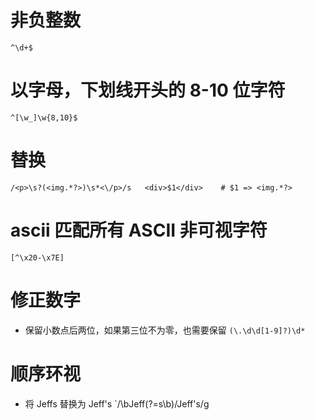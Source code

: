 # 非负整数
```
^\d+$
```

# 以字母，下划线开头的 8-10 位字符
```
^[\w_]\w{8,10}$
```

# 替换
```
/<p>\s?(<img.*?>)\s*<\/p>/s   <div>$1</div>    # $1 => <img.*?>
```

# ascii 匹配所有 ASCII 非可视字符
```
[^\x20-\x7E]
```

# 修正数字
* 保留小数点后两位，如果第三位不为零，也需要保留
`(\.\d\d[1-9]?)\d*`

# 顺序环视
* 将 Jeffs 替换为 Jeff's
`/\bJeff(?=s\b)/Jeff's/g
